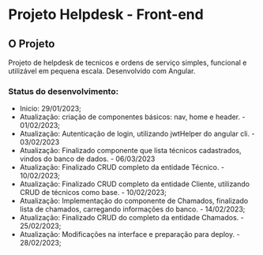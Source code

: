# Projeto Helpdesk - Front-end
## O Projeto
Projeto de helpdesk de tecnicos e ordens de serviço simples, funcional e utilizável em pequena escala.
Desenvolvido com Angular.

### Status do desenvolvimento:
- Inicio: 29/01/2023;
- Atualização: criação de componentes básicos: nav, home e header. - 01/02/2023;
- Atualização: Autenticação de login, utilizando jwtHelper do angular cli. - 03/02/2023
- Atualização: Finalizado componente que lista técnicos cadastrados, vindos do banco de dados. - 06/03/2023
- Atualização: Finalizado CRUD completo da entidade Técnico. - 10/02/2023;
- Atualização: Finalizado CRUD completo da entidade Cliente, utilizando CRUD de técnicos como base. - 10/02/2023;
- Atualização: Implementação do componente de Chamados, finalizado lista de chamados, carregando informações do banco. - 14/02/2023;
- Atualização: Finalizado CRUD do completo da entidade Chamados. - 25/02/2023;
- Atualização: Modificações na interface e preparação para deploy. - 28/02/2023;

